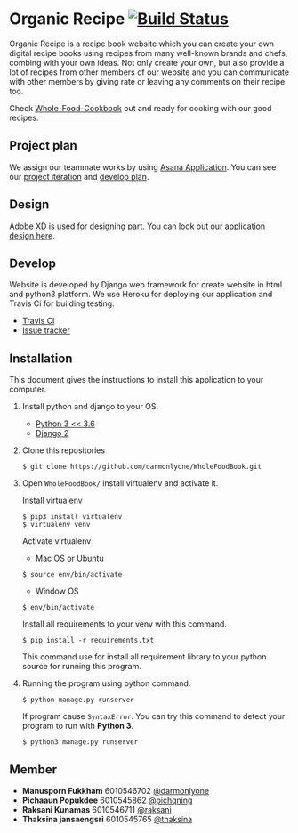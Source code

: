 # Organic Recipe [![Build Status](https://travis-ci.com/darmonlyone/WholeFoodBook.svg?branch=master)](https://travis-ci.com/darmonlyone/WholeFoodBook)

Organic Recipe is a recipe book website which you can create your own digital recipe books using recipes from many well-known brands and chefs, combing with your own ideas. Not only create your own, but also provide a lot of recipes from other members of our website and you can communicate with other members by giving rate or leaving any comments on their recipe too.

Check [Whole-Food-Cookbook](https://whole-food-cookbook.herokuapp.com/) out and ready for cooking with our good recipes.

## Project plan
We assign our teammate works by using [Asana Application](https://app.asana.com/). You can see our [project iteration](https://app.asana.com/0/867060982847769/867060982847769)
and [develop plan](https://app.asana.com/0/0/869948396459242).

## Design
Adobe XD is used for designing part. You can look out our [application design here](https://xd.adobe.com/spec/e6dedd13-b89d-4e4f-7e9e-1559692182b9-90ef/).

## Develop
Website is developed by Django web framework for create website in html and python3 platform. We use Heroku for deploying our application and Travis Ci for building testing.

- [Travis Ci](https://travis-ci.com/darmonlyone/WholeFoodBook)
- [Issue tracker](https://github.com/darmonlyone/WholeFoodBook/issues)

## Installation
This document gives the instructions to install this application to your computer.

1. Install python and django to your OS.
    - [Python 3 << 3.6](https://www.python.org/downloads/)  
    - [Django 2](https://docs.djangoproject.com/en/2.1/topics/install/#installing-official-release) 
2. Clone this repositories
    
    ```
    $ git clone https://github.com/darmonlyone/WholeFoodBook.git
    ```
3. Open `WholeFoodBook/` install virtualenv and activate it.

    Install virtualenv
    ```angular2html
    $ pip3 install virtualenv 
    $ virtualenv venv 
    ```
    Activate virtualenv
    - Mac OS or Ubuntu
     ```
     $ source env/bin/activate
     ```
    - Window OS
     ```
     $ env/bin/activate
     ```
    Install all requirements to your venv with this command. 
    ```
    $ pip install -r requirements.txt
    ```
    This command use for install all requirement library to your python source for running this program.

4. Running the program using python command.
    ```
    $ python manage.py runserver
    ```
    
    If program cause `SyntaxError`. You can try this command to detect your program to run with **Python 3**.
    ```
    $ python3 manage.py runserver
    ``` 
    
## Member
- **Manusporn Fukkham** 6010546702 [@darmonlyone](https://github.com/darmonlyone)
- **Pichaaun Popukdee** 6010545862 [@pichqning](https://github.com/pichqning)
- **Raksani Kunamas** 6010546711 [@raksani](https://github.com/Raksani)
- **Thaksina jansaengsri** 6010545765 [@thaksina](https://github.com/Thaksina)
